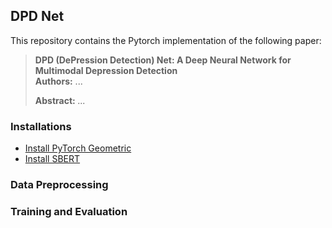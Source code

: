 ## DPD Net
This repository contains the Pytorch implementation of the following paper:
> **DPD (DePression Detection) Net: A Deep Neural
Network for Multimodal Depression Detection**<br>
> **Authors:** ...<br>
>
> **Abstract:** *...*

### Installations
- [Install PyTorch Geometric](https://pytorch-geometric.readthedocs.io/en/latest/notes/installation.html)
- [Install SBERT](https://www.sbert.net/)
### Data Preprocessing
        
### Training and Evaluation 
